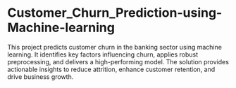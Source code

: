 # Customer_Churn_Prediction-using-Machine-learning
This project predicts customer churn in the banking sector using machine learning. It identifies key factors influencing churn, applies robust preprocessing, and delivers a high-performing model. The solution provides actionable insights to reduce attrition, enhance customer retention, and drive business growth.
